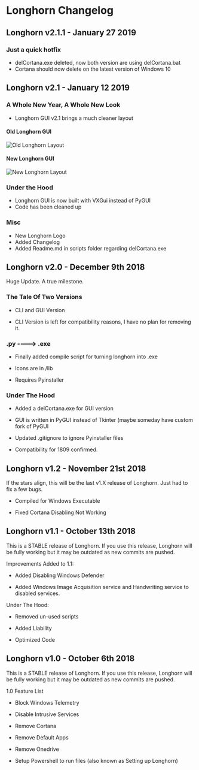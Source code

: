 # Longhorn Changelog

Longhorn v2.1.1 - January 27 2019
------------------------------------
### Just a quick hotfix
* delCortana.exe deleted, now both version are using delCortana.bat
* Cortana should now delete on the latest version of Windows 10

Longhorn v2.1 - January 12 2019
------------------------------------
### A Whole New Year, A Whole New Look
* Longhorn GUI v2.1 brings a much cleaner layout

#### Old Longhorn GUI
![Old Longhorn Layout](https://upload.vincentxii.us/images/ej0h.png)

#### New Longhorn GUI
![New Longhorn Layout](https://upload.vincentxii.us/images/6l1q.png)

### Under the Hood
* Longhorn GUI is now built with VXGui instead of PyGUI
* Code has been cleaned up

### Misc
* New Longhorn Logo
* Added Changelog
* Added Readme.md in scripts folder regarding delCortana.exe

Longhorn v2.0 - December 9th 2018
------------------------------------
Huge Update. A true milestone.

### The Tale Of Two Versions
* CLI and GUI Version

* CLI Version is left for compatibility reasons, I have no plan for removing it.

### .py ----> .exe
* Finally added compile script for turning longhorn into .exe
 
* Icons are in /lib

* Requires Pyinstaller

### Under The Hood
* Added a delCortana.exe for GUI version

* GUI is written in PyGUI instead of Tkinter (maybe someday have custom fork of PyGUI

* Updated .gitignore to ignore Pyinstaller files

* Compatibility for 1809 confirmed.

Longhorn v1.2 - November 21st 2018
------------------------------------
If the stars align, this will be the last v1.X release of Longhorn. Just had to fix a few bugs.

* Compiled for Windows Executable

* Fixed Cortana Disabling Not Working

Longhorn v1.1 - October 13th 2018
------------------------------------
This is a STABLE release of Longhorn. If you use this release, Longhorn will be fully working but it may be outdated as new commits are pushed.

Improvements Added to 1.1:

* Added Disabling Windows Defender

* Added Windows Image Acquisition service and Handwriting service to disabled services.

Under The Hood:

* Removed un-used scripts

* Added Liability

* Optimized Code

Longhorn v1.0 - October 6th 2018
------------------------------------
This is a STABLE release of Longhorn. If you use this release, Longhorn will be fully working but it may be outdated as new commits are pushed.

1.0 Feature List

* Block Windows Telemetry

* Disable Intrusive Services

* Remove Cortana

* Remove Default Apps

* Remove Onedrive

* Setup Powershell to run files (also known as Setting up Longhorn)